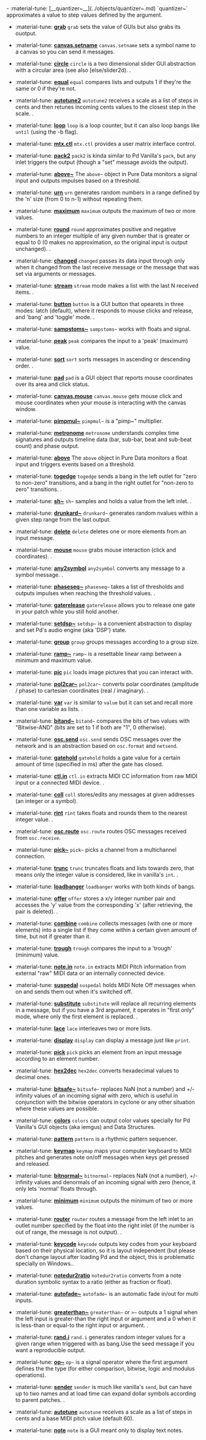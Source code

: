 <div class="grid cards" markdown>
- :material-tune: [__quantizer~__](../objects/quantizer~.md) `quantizer~` approximates a value to step values defined by the argument.

- :material-tune: [__grab__](../objects/grab.md) `grab` sets the value of GUIs but also grabs its ouotput.

- :material-tune: [__canvas.setname__](../objects/canvas.setname.md) `canvas.setname` sets a symbol name to a canvas so you can send it messages.

- :material-tune: [__circle__](../objects/circle.md) `circle` is a two dimensional slider GUI abstraction with a circular area (see also [else/slider2d).
.

- :material-tune: [__equal__](../objects/equal.md) `equal` compares lists and outputs 1 if they're the same or 0 if they're not.

- :material-tune: [__autotune2__](../objects/autotune2.md) `autotune2` receives a scale as a list of steps in cents and then retunes incoming cents values to the closest step in the scale.
.

- :material-tune: [__loop__](../objects/loop.md) `loop` is a loop counter, but it can also loop bangs like `until` (using the -b flag).

- :material-tune: [__mtx.ctl__](../objects/mtx.ctl.md) `mtx.ctl` provides a user matrix interface control.

- :material-tune: [__pack2__](../objects/pack2.md) `pack2` is kinda similar to Pd Vanilla's `pack`, but any inlet triggers the output (though a "set" message avoids the output).

- :material-tune: [__above~__](../objects/above~.md) The `above~` object in Pure Data monitors a signal input and outputs impulses based on a threshold.

- :material-tune: [__urn__](../objects/urn.md) `urn` generates random numbers in a range defined by the 'n' size (from 0 to n-1) without repeating them.

- :material-tune: [__maximum__](../objects/maximum.md) `maximum` outputs the maximum of two or more values.

- :material-tune: [__round__](../objects/round.md) `round` approximates positive and negative numbers to an integer multiple of any given number that is greater or equal to 0 (0 makes no approximation, so the original input is output unchanged).
.

- :material-tune: [__changed__](../objects/changed.md) `changed` passes its data input through only when it changed from the last receive message or the message that was set via arguments or messages.

- :material-tune: [__stream__](../objects/stream.md) `stream` mode makes a list with the last N received items.
.

- :material-tune: [__button__](../objects/button.md) `button` is a GUI button that opearets in three modes: latch (default), where it responds to mouse clicks and release, and 'bang' and 'toggle' mode.
.

- :material-tune: [__sampstoms~__](../objects/sampstoms~.md) `sampstoms~` works with floats and signal.

- :material-tune: [__peak__](../objects/peak.md) `peak` compares the input to a 'peak' (maximum) value.

- :material-tune: [__sort__](../objects/sort.md) `sort` sorts messages in ascending or descending order.
.

- :material-tune: [__pad__](../objects/pad.md) `pad` is a GUI object that reports mouse coordinates over its area and click status.

- :material-tune: [__canvas.mouse__](../objects/canvas.mouse.md) `canvas.mouse` gets mouse click and mouse coordinates when your mouse is interacting with the canvas window.

- :material-tune: [__pimpmul~__](../objects/pimpmul~.md) `pimpmul~` is a "pimp~" multiplier.

- :material-tune: [__metronome__](../objects/metronome.md) `metronome` understands complex time signatures and outputs timeline data (bar, sub-bar, beat and sub-beat count) and phase output.

- :material-tune: [__above__](../objects/above.md) The `above` object in Pure Data monitors a float input and triggers events based on a threshold.

- :material-tune: [__togedge__](../objects/togedge.md) `togedge` sends a bang in the left outlet for "zero to non-zero" transitions, and a bang in the right outlet for "non-zero to zero" transitions.
.

- :material-tune: [__sh~__](../objects/sh~.md) `sh~` samples and holds a value from the left inlet.
.

- :material-tune: [__drunkard~__](../objects/drunkard~.md) `drunkard~` generates random nvalues within a given step range from the last output.

- :material-tune: [__delete__](../objects/delete.md) `delete` deletes one or more elements from an input message.

- :material-tune: [__mouse__](../objects/mouse.md) `mouse` grabs mouse interaction (click and coordinates).
.

- :material-tune: [__any2symbol__](../objects/any2symbol.md) `any2symbol` converts any message to a symbol message.
.

- :material-tune: [__phaseseq~__](../objects/phaseseq~.md) `phaseseq~` takes a list of thresholds and outputs impulses when reaching the threshold values.
.

- :material-tune: [__gaterelease__](../objects/gaterelease.md) `gaterelease` allows you to release one gate in your patch while you still hold another.

- :material-tune: [__setdsp~__](../objects/setdsp~.md) `setdsp~` is a convenient abstraction to display and set Pd's audio engine (aka 'DSP') state.

- :material-tune: [__group__](../objects/group.md) `group` groups messages according to a group size.

- :material-tune: [__ramp~__](../objects/ramp~.md) `ramp~` is a resettable linear ramp between a minimum and maximum value.

- :material-tune: [__pic__](../objects/pic.md) `pic` loads image pictures that you can interact with.

- :material-tune: [__pol2car~__](../objects/pol2car~.md) `pol2car~` converts polar coordinates (amplitude / phase) to cartesian coordinates (real / imaginary).
.

- :material-tune: [__var__](../objects/var.md) `var` is similar to `value` but it can set and recall more than one variable as lists.
.

- :material-tune: [__bitand~__](../objects/bitand~.md) `bitand~` compares the bits of two values with "Bitwise-AND" (bits are set to 1 if both are "1", 0 otherwise).

- :material-tune: [__osc.send__](../objects/osc.send.md) `osc.send` sends OSC messages over the network and is an abstraction based on `osc.format` and `netsend`.

- :material-tune: [__gatehold__](../objects/gatehold.md) `gatehold` holds a gate value for a certain amount of time (specified in ms) after the gate has closed.

- :material-tune: [__ctl.in__](../objects/ctl.in.md) `ctl.in` extracts MIDI CC information from raw MIDI input or a connected MIDI device.
.

- :material-tune: [__coll__](../objects/coll.md) `coll` stores/edits any messages at given addresses (an integer or a symbol).

- :material-tune: [__rint__](../objects/rint.md) `rint` takes floats and rounds them to the nearest integer value.
.

- :material-tune: [__osc.route__](../objects/osc.route.md) `osc.route` routes OSC messages received from `osc.receive`.

- :material-tune: [__pick~__](../objects/pick~.md) `pick~` picks a channel from a multichannel connection.

- :material-tune: [__trunc__](../objects/trunc.md) `trunc` truncates floats and lists towards zero, that means only the integer value is considered, like in vanilla's `int`.
.

- :material-tune: [__loadbanger__](../objects/loadbanger.md) `loadbanger` works with both kinds of bangs.

- :material-tune: [__offer__](../objects/offer.md) `offer` stores a x/y integer number pair and accesses the 'y' value from the corresponding 'x' (after retrieving, the pair is deleted).
.

- :material-tune: [__combine__](../objects/combine.md) `combine` collects messages (with one or more elements) into a single list if they come within a certain given amount of time, but not if greater than it.

- :material-tune: [__trough__](../objects/trough.md) `trough` compares the input to a 'trough' (minimum) value.

- :material-tune: [__note.in__](../objects/note.in.md) `note.in` extracts MIDI Pitch information from external "raw" MIDI data or an internally connected device.

- :material-tune: [__suspedal__](../objects/suspedal.md) `suspedal` holds MIDI Note Off messages when on and sends them out when it's switched off.

- :material-tune: [__substitute__](../objects/substitute.md) `substitute` will replace all recurring elements in a message, but if you have a 3rd argument, it operates in "first only" mode, where only the first element is replaced.
.

- :material-tune: [__lace__](../objects/lace.md) `lace` interleaves two or more lists.

- :material-tune: [__display__](../objects/display.md) `display` can display a message just like `print`.

- :material-tune: [__pick__](../objects/pick.md) `pick` picks an element from an input message according to an element number.

- :material-tune: [__hex2dec__](../objects/hex2dec.md) `hex2dec` converts hexadecimal values to decimal ones.

- :material-tune: [__bitsafe~__](../objects/bitsafe~.md) `bitsafe~` replaces NaN (not a number) and +/- infinity values of an incoming signal with zero, which is useful in conjunction with the bitwise operators in cyclone or any other situation where these values are possible.

- :material-tune: [__colors__](../objects/colors.md) `colors` can output color values specially for Pd Vanilla's GUI objects (aka iemgus) and Data Structures.

- :material-tune: [__pattern__](../objects/pattern.md) `pattern` is a rhythmic pattern sequencer.

- :material-tune: [__keymap__](../objects/keymap.md) `keymap` maps your computer keyboard to MIDI pitches and generates note on/off messages when keys get pressed and released.

- :material-tune: [__bitnormal~__](../objects/bitnormal~.md) `bitnormal~` replaces NaN (not a number), +/- infinity values and denormals of an incoming signal with zero (hence, it only lets 'normal' floats through.

- :material-tune: [__minimum__](../objects/minimum.md) `minimum` outputs the minimum of two or more values.

- :material-tune: [__router__](../objects/router.md) `router` routes a message from the left inlet to an outlet number specified by the float into the right inlet (if the number is out of range, the message is not output).
.

- :material-tune: [__keycode__](../objects/keycode.md) `keycode` outputs key codes from your keyboard based on their physical location, so it is layout independent (but please don't change layout after loading Pd and the object, this is problematic specially on Windows..

- :material-tune: [__notedur2ratio__](../objects/notedur2ratio.md) `notedur2ratio` converts from a note duration symbolic syntax to a ratio (either as fraction or float).

- :material-tune: [__autofade~__](../objects/autofade~.md) `autofade~` is an automatic fade in/out for multi inputs.

- :material-tune: [__greaterthan~__](../objects/greaterthan~.md) `greaterthan~` or `>~` outputs a 1 signal when the left input is greater-than the right input or argument and a 0 when it is less-than or equal-to the right input or argument.
.

- :material-tune: [__rand.i__](../objects/rand.i.md) `rand.i` generates random integer values for a given range when triggered with as bang.Use the seed message if you want a reproducible output.

- :material-tune: [__op~__](../objects/op~.md) `op~` is a signal operator where the first argument defines the the type (for either comparison, bitwise, logic and modulus operations).

- :material-tune: [__sender__](../objects/sender.md) `sender` is much like vanilla's `send`, but can have up to two names and at load time can expand dollar symbols according to parent patches.
.

- :material-tune: [__autotune__](../objects/autotune.md) `autotune` receives a scale as a list of steps in cents and a base MIDI pitch value (default 60).

- :material-tune: [__note__](../objects/note.md) `note` is a GUI meant only to display text notes.

</div>